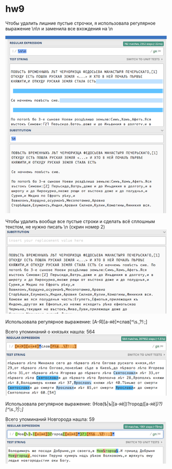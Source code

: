 # hw9
Чтобы удалить лишние пустые строчки, я использовала регулярное выражение \n\n и заменила все вхождения на \n

![](https://github.com/MariePotapova/hw9/blob/master/1_1%20пункт.png?raw=true)

Чтобы удалить вообще все пустые строки и сделать всё сплошным текстом, не нужно писать \n (скрин номер 2)
![](https://github.com/MariePotapova/hw9/blob/master/1_2%20пункт.png?raw=true) 


Использовала регулярное выражение: [А-Я][а-яё]*слав[^\s.,\?!:;]

Всего упоминаний о князьях нашла: 564
![](https://github.com/MariePotapova/hw9/blob/master/2%20пункт.png?raw=true)

Использовала регулярное выражение: (Нов(ѣ|ъ|[а-яё])?город([а-яё]*)?)[^\s.,\?|:;]*

Всего упоминаний Новгорода нашла: 59
![](https://github.com/MariePotapova/hw9/blob/master/3%20пункт.png?raw=true)

